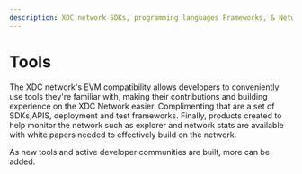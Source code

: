 ```yaml
---
description: XDC network SDKs, programming languages Frameworks, & Network Tools
---
```


# Tools

The XDC network's EVM compatibility allows developers to conveniently use tools they're familiar with, making their contributions and building experience on the XDC Network easier. Complimenting that are a set of SDKs,APIS, deployment and test frameworks. Finally, products created to help monitor the network such as explorer and network stats are available with white papers needed to effectively build on the network.

As new tools and active developer communities are built, more can be added. 

&#x20;
